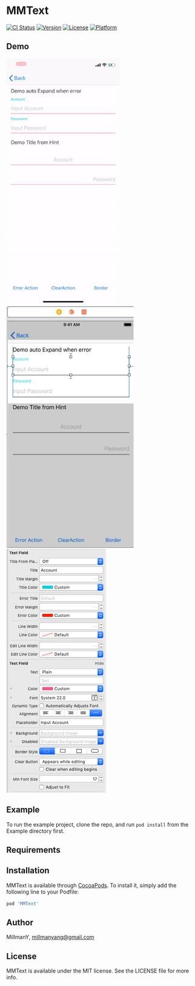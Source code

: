# MMText

[![CI Status](https://img.shields.io/travis/MillmanY/MMText.svg?style=flat)](https://travis-ci.org/MillmanY/MMText)
[![Version](https://img.shields.io/cocoapods/v/MMText.svg?style=flat)](https://cocoapods.org/pods/MMText)
[![License](https://img.shields.io/cocoapods/l/MMText.svg?style=flat)](https://cocoapods.org/pods/MMText)
[![Platform](https://img.shields.io/cocoapods/p/MMText.svg?style=flat)](https://cocoapods.org/pods/MMText)

## Demo
![demo0](https://github.com/MillmanY/MMText/blob/master/Demo/demo0.gif)
![demo1](https://github.com/MillmanY/MMText/blob/master/Demo/demo1.png)
![demo2](https://github.com/MillmanY/MMText/blob/master/Demo/demo2.png)

## Example

To run the example project, clone the repo, and run `pod install` from the Example directory first.

## Requirements

## Installation

MMText is available through [CocoaPods](https://cocoapods.org). To install
it, simply add the following line to your Podfile:

```ruby
pod 'MMText'
```

## Author

MillmanY, millmanyang@gmail.com

## License

MMText is available under the MIT license. See the LICENSE file for more info.
